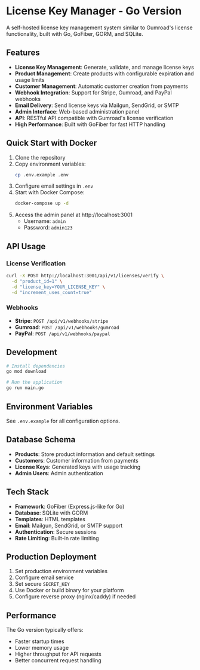 # License Key Manager - Go Version

A self-hosted license key management system similar to Gumroad's license functionality, built with Go, GoFiber, GORM, and SQLite.

## Features

- **License Key Management**: Generate, validate, and manage license keys
- **Product Management**: Create products with configurable expiration and usage limits
- **Customer Management**: Automatic customer creation from payments
- **Webhook Integration**: Support for Stripe, Gumroad, and PayPal webhooks
- **Email Delivery**: Send license keys via Mailgun, SendGrid, or SMTP
- **Admin Interface**: Web-based administration panel
- **API**: RESTful API compatible with Gumroad's license verification
- **High Performance**: Built with GoFiber for fast HTTP handling

## Quick Start with Docker

1. Clone the repository
2. Copy environment variables:
   ```bash
   cp .env.example .env
   ```
3. Configure email settings in `.env`
4. Start with Docker Compose:
   ```bash
   docker-compose up -d
   ```
5. Access the admin panel at http://localhost:3001
   - Username: `admin`
   - Password: `admin123`

## API Usage

### License Verification

```bash
curl -X POST http://localhost:3001/api/v1/licenses/verify \
  -d "product_id=1" \
  -d "license_key=YOUR_LICENSE_KEY" \
  -d "increment_uses_count=true"
```

### Webhooks

- **Stripe**: `POST /api/v1/webhooks/stripe`
- **Gumroad**: `POST /api/v1/webhooks/gumroad`
- **PayPal**: `POST /api/v1/webhooks/paypal`

## Development

```bash
# Install dependencies
go mod download

# Run the application
go run main.go
```

## Environment Variables

See `.env.example` for all configuration options.

## Database Schema

- **Products**: Store product information and default settings
- **Customers**: Customer information from payments
- **License Keys**: Generated keys with usage tracking
- **Admin Users**: Admin authentication

## Tech Stack

- **Framework**: GoFiber (Express.js-like for Go)
- **Database**: SQLite with GORM
- **Templates**: HTML templates
- **Email**: Mailgun, SendGrid, or SMTP support
- **Authentication**: Secure sessions
- **Rate Limiting**: Built-in rate limiting

## Production Deployment

1. Set production environment variables
2. Configure email service
3. Set secure `SECRET_KEY`
4. Use Docker or build binary for your platform
5. Configure reverse proxy (nginx/caddy) if needed

## Performance

The Go version typically offers:
- Faster startup times
- Lower memory usage
- Higher throughput for API requests
- Better concurrent request handling